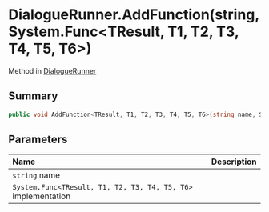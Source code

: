 # DialogueRunner.AddFunction(string,System.Func<TResult, T1, T2, T3, T4, T5, T6>)

Method in [DialogueRunner](/api/csharp/yarn.unity.dialoguerunner.md)

## Summary



```csharp
public void AddFunction<TResult, T1, T2, T3, T4, T5, T6>(string name, System.Func<TResult, T1, T2, T3, T4, T5, T6> implementation)
```

## Parameters

|Name|Description|
|:---|:---|
|`string` name||
|`System.Func<TResult, T1, T2, T3, T4, T5, T6>` implementation||

